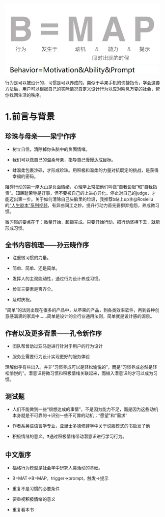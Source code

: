 
![](1_files/1.png)
![](1_files/2.jpg)

行为是可以被设计的，习惯是可以养成的。类似于苹果手机的快捷指令，学会这套方法后，用户可以根据自己的实际情况自定义设计行为以应对瞬息万变的社会，帮你找回生活的秩序。

# 1.前言与背景

## 珍珠与母亲——梁宁作序

- 树立自信，清除掉你头脑中的负面情绪。

- 我们可以做自己的温柔母亲，指导自己慢慢达成目标。

- 蚌温柔包裹沙砾，才形成珍珠。用积极和温柔的力量对抗既定的挑战，是获得幸福的密码。

阻碍行动的第一座大山是负面情绪，心理学上常把他们叫做“自我设限”和“自我指责”。知廉耻荣辱是好事，但不要被自己的上进心异化。停止对自己的judge，才能迈出第一步。关于如何清除自己头脑里的垃圾，我推荐b站上up主@Rosiellu的[“人生剧本”系列视频](https://www.bilibili.com/video/BV1ra411A7qW)，有异曲同工之妙。提升行动力首先要摒弃抱怨，养成微习惯。

微习惯的要点在于：微量开始，超额完成。只要开始行动，把行动坚持下去，就能形成习惯。

## 全书内容梳理——孙云晓作序

- 注重微习惯的力量。

- 简单、简单、还是简单。

- 发挥人的主观能动性，通过行为设计养成习惯。

- 检查三要素是否齐全。

- 及时庆祝。

“简单”的法则出现在很多的产品中，从苹果的产品，到各类效率软件，再到各种创意感满满的家具中……简单是设计的全行业通用法则，简单就是设计感的源泉。


## 作者以及更多背景——孔令新作序

- 团队帮曾助过亚马逊进行针对于用户的行为设计

- 服务业需要行为设计实现更好的服务体验

理解似乎有些出入。并非“习惯养成可以是轻松愉悦的”，而是“习惯养成必然是轻松愉悦的”。潜意识将微习惯和积极情绪关联起来，而植入潜意识的才可以成为习惯。

## 测试题

- 人们不能做到一些“很想达成的事情”，不是因为能力不足，而是因为这些动机本身就是不可靠的→识别一些不可靠的动机；“愿望”和“需求”

- 作者系英语语言学专业，亚里士多德修辞学中关于说服模式的书启发了他

- 积极情绪的意义。❓通过积极情绪带动潜意识进行学习行为。

## 中文版序

- 福格行为模型是社会学中研究人类活动的基础。

- B=MAT→B=MAP，trigger→prompt，触发→提示

- 重复不是习惯的必要条件

- 要重视积极情绪的意义

- 重复看本书
